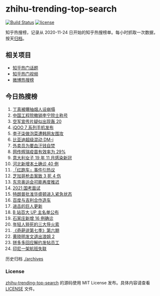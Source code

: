 # zhihu-trending-top-search

[![Build Status](https://github.com/justjavac/zhihu-trending-top-search/workflows/ci/badge.svg?branch=main)](https://github.com/justjavac/zhihu-trending-top-search/actions)
[![license](https://img.shields.io/github/license/justjavac/zhihu-trending-top-search)](https://github.com/justjavac/zhihu-trending-top-search/blob/main/LICENSE)

知乎热搜榜，记录从 2020-11-24 日开始的知乎热搜榜单。每小时抓取一次数据，按天[归档](./archives)。

## 相关项目

- [知乎热门话题](https://github.com/justjavac/zhihu-trending-hot-questions)
- [知乎热门视频](https://github.com/justjavac/zhihu-trending-hot-video)
- [微博热搜榜](https://github.com/justjavac/weibo-trending-hot-search)

## 今日热搜榜

<!-- BEGIN -->
<!-- 最后更新时间 Tue Jan 12 2021 23:14:34 GMT+0800 (CST) -->
1. [丁真被曝抽烟人设崩塌](https://www.zhihu.com/search?q=丁真抽烟)
1. [中国工程院撤销李宁院士称号](https://www.zhihu.com/search?q=李宁院士)
1. [空军宣传片疑似出现轰 20 ](https://www.zhihu.com/search?q=轰20)
1. [iQOO 7 系列手机发布](https://www.zhihu.com/search?q=iqoo7)
1. [李子柒做泡菜遭韩网友围攻](https://www.zhihu.com/search?q=李子柒泡菜)
1. [比亚迪超级混动 DM-i](https://www.zhihu.com/search?q=比亚迪)
1. [外卖员为要血汗钱自焚](https://www.zhihu.com/search?q=外卖员自焚)
1. [网传辉瑞疫苗有效率为 29%](https://www.zhihu.com/search?q=辉瑞疫苗)
1. [意大利女子 19 年 11 月感染新冠](https://www.zhihu.com/search?q=意大利新冠)
1. [河北新增本土确诊 40 例](https://www.zhihu.com/search?q=河北新增)
1. [「红跑车」事件引热议](https://www.zhihu.com/search?q=红跑车)
1. [芝加哥枪击案致 3 死 4 伤](https://www.zhihu.com/search?q=芝加哥枪击)
1. [东京奥运会可能再度推迟](https://www.zhihu.com/search?q=东京奥运会)
1. [2021 国考面试](https://www.zhihu.com/search?q=国考面试)
1. [特朗普批准华盛顿进入紧急状态](https://www.zhihu.com/search?q=华盛顿紧急状态)
1. [百度与吉利合作造车](https://www.zhihu.com/search?q=百度造车)
1. [进击的巨人更新](https://www.zhihu.com/search?q=进击的巨人漫画)
1. [B 站百大 UP 主名单公布](https://www.zhihu.com/search?q=百大up主)
1. [石家庄新增 16 例确诊](https://www.zhihu.com/search?q=石家庄新增)
1. [年轻人猝死的三大导火索](https://www.zhihu.com/search?q=年轻人猝死)
1. [《奇葩说第七季》第六期](https://www.zhihu.com/search?q=奇葩说第七季)
1. [黄晓明发文退出浪姐 2](https://www.zhihu.com/search?q=黄晓明退出浪姐)
1. [拼多多回应解约发帖员工](https://www.zhihu.com/search?q=拼多多回应辞退)
1. [印尼一架航班失联](https://www.zhihu.com/search?q=印尼航班失联)
<!-- END -->

历史归档 [./archives](./archives)

### License

[zhihu-trending-top-search](https://github.com/justjavac/zhihu-trending-top-search) 的源码使用 MIT License 发布。具体内容请查看 [LICENSE](./LICENSE) 文件。
